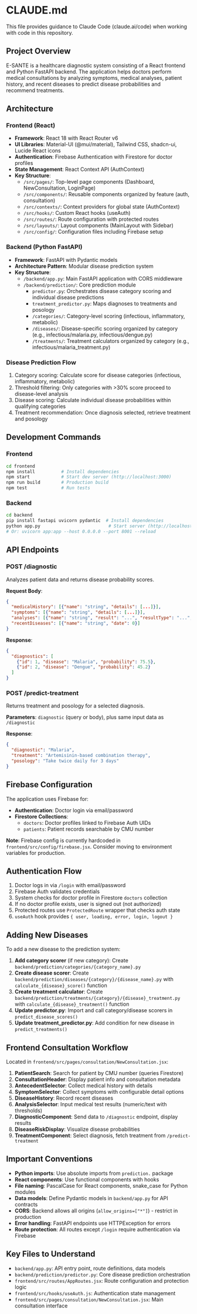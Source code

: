 # CLAUDE.md

This file provides guidance to Claude Code (claude.ai/code) when working with code in this repository.

## Project Overview

E-SANTE is a healthcare diagnostic system consisting of a React frontend and Python FastAPI backend. The application helps doctors perform medical consultations by analyzing symptoms, medical analyses, patient history, and recent diseases to predict disease probabilities and recommend treatments.

## Architecture

### Frontend (React)
- **Framework**: React 18 with React Router v6
- **UI Libraries**: Material-UI (@mui/material), Tailwind CSS, shadcn-ui, Lucide React icons
- **Authentication**: Firebase Authentication with Firestore for doctor profiles
- **State Management**: React Context API (AuthContext)
- **Key Structure**:
  - `/src/pages/`: Top-level page components (Dashboard, NewConsultation, LoginPage)
  - `/src/components/`: Reusable components organized by feature (auth, consultation)
  - `/src/contexts/`: Context providers for global state (AuthContext)
  - `/src/hooks/`: Custom React hooks (useAuth)
  - `/src/routes/`: Route configuration with protected routes
  - `/src/layouts/`: Layout components (MainLayout with Sidebar)
  - `/src/config/`: Configuration files including Firebase setup

### Backend (Python FastAPI)
- **Framework**: FastAPI with Pydantic models
- **Architecture Pattern**: Modular disease prediction system
- **Key Structure**:
  - `/backend/app.py`: Main FastAPI application with CORS middleware
  - `/backend/prediction/`: Core prediction module
    - `predictor.py`: Orchestrates disease category scoring and individual disease predictions
    - `treatment_predictor.py`: Maps diagnoses to treatments and posology
    - `/categories/`: Category-level scoring (infectious, inflammatory, metabolic)
    - `/diseases/`: Disease-specific scoring organized by category (e.g., infectious/malaria.py, infectious/dengue.py)
    - `/treatments/`: Treatment calculators organized by category (e.g., infectious/malaria_treatment.py)

### Disease Prediction Flow
1. Category scoring: Calculate score for disease categories (infectious, inflammatory, metabolic)
2. Threshold filtering: Only categories with >30% score proceed to disease-level analysis
3. Disease scoring: Calculate individual disease probabilities within qualifying categories
4. Treatment recommendation: Once diagnosis selected, retrieve treatment and posology

## Development Commands

### Frontend
```bash
cd frontend
npm install          # Install dependencies
npm start            # Start dev server (http://localhost:3000)
npm run build        # Production build
npm test             # Run tests
```

### Backend
```bash
cd backend
pip install fastapi uvicorn pydantic  # Install dependencies
python app.py                          # Start server (http://localhost:8001)
# Or: uvicorn app:app --host 0.0.0.0 --port 8001 --reload
```

## API Endpoints

### POST /diagnostic
Analyzes patient data and returns disease probability scores.

**Request Body**:
```json
{
  "medicalHistory": [{"name": "string", "details": [...]}],
  "symptoms": [{"name": "string", "details": [...]}],
  "analyses": [{"name": "string", "result": "...", "resultType": "...", "unit": "...", "threshold": 0}],
  "recentDiseases": [{"name": "string", "date": 0}]
}
```

**Response**:
```json
{
  "diagnostics": [
    {"id": 1, "disease": "Malaria", "probability": 75.5},
    {"id": 2, "disease": "Dengue", "probability": 45.2}
  ]
}
```

### POST /predict-treatment
Returns treatment and posology for a selected diagnosis.

**Parameters**: `diagnostic` (query or body), plus same input data as `/diagnostic`

**Response**:
```json
{
  "diagnostic": "Malaria",
  "treatment": "Artemisinin-based combination therapy",
  "posology": "Take twice daily for 3 days"
}
```

## Firebase Configuration

The application uses Firebase for:
- **Authentication**: Doctor login via email/password
- **Firestore Collections**:
  - `doctors`: Doctor profiles linked to Firebase Auth UIDs
  - `patients`: Patient records searchable by CMU number

**Note**: Firebase config is currently hardcoded in `frontend/src/config/firebase.jsx`. Consider moving to environment variables for production.

## Authentication Flow

1. Doctor logs in via `/login` with email/password
2. Firebase Auth validates credentials
3. System checks for doctor profile in Firestore `doctors` collection
4. If no doctor profile exists, user is signed out (not authorized)
5. Protected routes use `ProtectedRoute` wrapper that checks auth state
6. `useAuth` hook provides `{ user, loading, error, login, logout }`

## Adding New Diseases

To add a new disease to the prediction system:

1. **Add category scorer** (if new category): Create `backend/prediction/categories/{category_name}.py`
2. **Create disease scorer**: Create `backend/prediction/diseases/{category}/{disease_name}.py` with `calculate_{disease}_score()` function
3. **Create treatment calculator**: Create `backend/prediction/treatments/{category}/{disease}_treatment.py` with `calculate_{disease}_treatment()` function
4. **Update predictor.py**: Import and call category/disease scorers in `predict_disease_scores()`
5. **Update treatment_predictor.py**: Add condition for new disease in `predict_treatments()`

## Frontend Consultation Workflow

Located in `frontend/src/pages/consultation/NewConsultation.jsx`:

1. **PatientSearch**: Search for patient by CMU number (queries Firestore)
2. **ConsultationHeader**: Display patient info and consultation metadata
3. **AntecedentSelector**: Collect medical history with details
4. **SymptomSelector**: Collect symptoms with configurable detail options
5. **DiseaseHistory**: Record recent diseases
6. **AnalysisSelector**: Input medical test results (numeric/text with thresholds)
7. **DiagnosticComponent**: Send data to `/diagnostic` endpoint, display results
8. **DiseaseRiskDisplay**: Visualize disease probabilities
9. **TreatmentComponent**: Select diagnosis, fetch treatment from `/predict-treatment`

## Important Conventions

- **Python imports**: Use absolute imports from `prediction.` package
- **React components**: Use functional components with hooks
- **File naming**: PascalCase for React components, snake_case for Python modules
- **Data models**: Define Pydantic models in `backend/app.py` for API contracts
- **CORS**: Backend allows all origins (`allow_origins=["*"]`) - restrict in production
- **Error handling**: FastAPI endpoints use HTTPException for errors
- **Route protection**: All routes except `/login` require authentication via Firebase

## Key Files to Understand

- `backend/app.py`: API entry point, route definitions, data models
- `backend/prediction/predictor.py`: Core disease prediction orchestration
- `frontend/src/routes/AppRoutes.jsx`: Route configuration and protection logic
- `frontend/src/hooks/useAuth.js`: Authentication state management
- `frontend/src/pages/consultation/NewConsultation.jsx`: Main consultation interface
